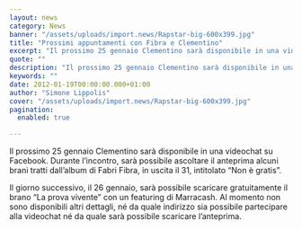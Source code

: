 ```yaml
---
layout: news
category: News
banner: "/assets/uploads/import.news/Rapstar-big-600x399.jpg"
title: "Prossimi appuntamenti con Fibra e Clementino"
excerpt: "Il prossimo 25 gennaio Clementino sarà disponibile in una videochat su Facebook. Durante l’incontro, sarà possibile ascoltare il anteprima alcuni brani tratti dall’album di Fabri Fibra, in uscita il 31, intitolato “Non è gratis”. Il giorno successivo, il 26 gennaio, sarà possibile scaricare gratuitamente il brano “La prova vivente” con un featuring di Marracash. Al [&hellip"
quote: ""
description: "Il prossimo 25 gennaio Clementino sarà disponibile in una videochat su Facebook. Durante l’incontro, sarà possibile ascoltare il anteprima alcuni brani tratti dall’album di Fabri Fibra, in uscita il 31, intitolato “Non è gratis”. Il giorno successivo, il 26 gennaio, sarà possibile scaricare gratuitamente il brano “La prova vivente” con un featuring di Marracash. Al [&hellip"
keywords: ""
date: 2012-01-19T00:00:00.000+01:00
author: "Simone Lippolis"
cover: "/assets/uploads/import.news/Rapstar-big-600x399.jpg"
pagination:
  enabled: true

---
```


Il prossimo 25 gennaio Clementino sarà disponibile in una videochat su Facebook. Durante l’incontro, sarà possibile ascoltare il anteprima alcuni brani tratti dall’album di Fabri Fibra, in uscita il 31, intitolato “Non è gratis”.

Il giorno successivo, il 26 gennaio, sarà possibile scaricare gratuitamente il brano “La prova vivente” con un featuring di Marracash. Al momento non sono disponibili altri dettagli, né da quale indirizzo sia possibile partecipare alla videochat né da quale sarà possibile scaricare l’anteprima.